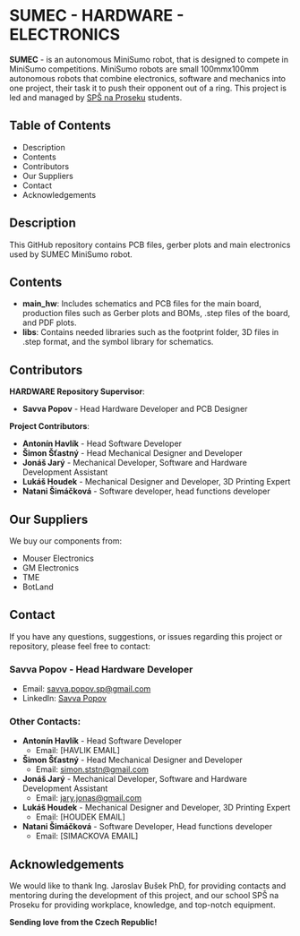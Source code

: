 # SUMEC - HARDWARE - ELECTRONICS

**SUMEC** - is an autonomous MiniSumo robot, that is designed to compete in MiniSumo competitions. MiniSumo robots are small 100mmx100mm autonomous robots that combine electronics, software and mechanics into one project, their task it to push their opponent out of a ring. This project is led and managed by [SPŠ na Proseku](https://www.sps-prosek.cz) students.

## Table of Contents
- Description
- Contents
- Contributors
- Our Suppliers
- Contact
- Acknowledgements


## Description
This GitHub repository contains PCB files, gerber plots and main electronics used by SUMEC MiniSumo robot.

## Contents
- **main_hw**: Includes schematics and PCB files for the main board, production files such as Gerber plots and BOMs, .step files of the board, and PDF plots.
- **libs**: Contains needed libraries such as the footprint folder, 3D files in .step format, and the symbol library for schematics.

## Contributors
**HARDWARE Repository Supervisor**:
- **Savva Popov** - Head Hardware Developer and PCB Designer

**Project Contributors**:
- **Antonín Havlík** - Head Software Developer
- **Šimon Šťastný** - Head Mechanical Designer and Developer
- **Jonáš Jarý** - Mechanical Developer, Software and Hardware Development Assistant
- **Lukáš Houdek** - Mechanical Designer and Developer, 3D Printing Expert
- **Natani Šimáčková** - Software developer, head functions developer

## Our Suppliers
We buy our components from:
- Mouser Electronics
- GM Electronics
- TME
- BotLand

## Contact
If you have any questions, suggestions, or issues regarding this project or repository, please feel free to contact:

### **Savva Popov** - Head Hardware Developer
  - Email: savva.popov.sp@gmail.com
  - LinkedIn: [Savva Popov](https://www.linkedin.com/in/savva-popov/)

### Other Contacts:
- **Antonín Havlík** - Head Software Developer
  - Email: [HAVLIK EMAIL]
- **Šimon Šťastný** - Head Mechanical Designer and Developer
  - Email: simon.ststn@gmail.com
- **Jonáš Jarý** - Mechanical Developer, Software and Hardware Development Assistant
  - Email: jary.jonas@gmail.com
- **Lukáš Houdek** - Mechanical Designer and Developer, 3D Printing Expert
  - Email: [HOUDEK EMAIL]
- **Natani Šimáčková** - Software Developer, Head functions developer
  - Email: [SIMACKOVA EMAIL]

## Acknowledgements
We would like to thank Ing. Jaroslav Bušek PhD, for providing contacts and mentoring during the development of this project, and our school SPŠ na Proseku for providing workplace, knowledge, and top-notch equipment.

**Sending love from the Czech Republic!**
